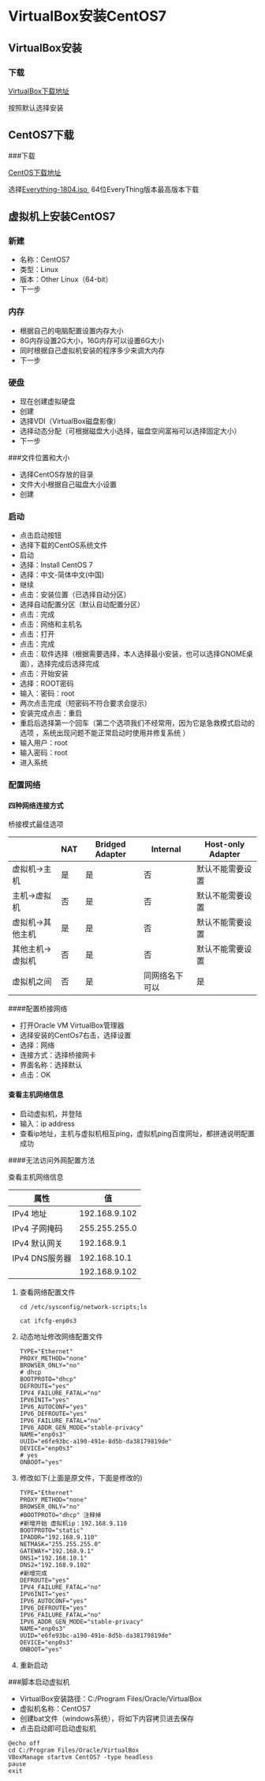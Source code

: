 # VirtualBox安装CentOS7

## VirtualBox安装

### 下载

[VirtualBox下载地址](https://www.virtualbox.org/wiki/Downloads)

按照默认选择安装

## CentOS7下载

###下载

[CentOS下载地址](http://isoredirect.centos.org/centos/7/isos/x86_64/CentOS-7-x86_64-Everything-1804.iso)

选择[Everything-1804.iso ](http://mirrors.tuna.tsinghua.edu.cn/centos/7/isos/x86_64/CentOS-7-x86_64-Everything-1804.iso) 64位EveryThing版本最高版本下载

## 虚拟机上安装CentOS7

### 新建

- 名称：CentOS7
- 类型：Linux
- 版本：Other Linux（64-bit）
- 下一步

### 内存

- 根据自己的电脑配置设置内存大小
- 8G内存设置2G大小，16G内存可以设置6G大小
- 同时根据自己虚拟机安装的程序多少来调大内存
- 下一步

### 硬盘

- 现在创建虚拟硬盘
- 创建
- 选择VDI（VirtualBox磁盘影像）
- 选择动态分配（可根据磁盘大小选择，磁盘空间富裕可以选择固定大小）
- 下一步

###文件位置和大小

- 选择CentOS存放的目录
- 文件大小根据自己磁盘大小设置
- 创建

### 启动

- 点击启动按钮
- 选择下载的CentOS系统文件
- 启动
- 选择：Install CentOS 7
- 选择：中文-简体中文(中国)
- 继续
- 点击：安装位置（已选择自动分区）
- 选择自动配置分区（默认自动配置分区）
- 点击：完成
- 点击：网络和主机名
- 点击：打开
- 点击：完成
- 点击：软件选择（根据需要选择，本人选择最小安装，也可以选择GNOME桌面），选择完成后选择完成
- 点击：开始安装
- 选择：ROOT密码
- 输入：密码：root
- 两次点击完成（短密码不符合要求会提示）
- 安装完成点击：重启
- 重启后选择第一个回车（第二个选项我们不经常用，因为它是急救模式启动的选项 ，系统出现问题不能正常启动时使用并修复系统 ）
- 输入用户：root
- 输入密码：root
- 进入系统

### 配置网络

#### 四种网络连接方式

桥接模式最佳选项

|                  | NAT  | Bridged Adapter | Internal       | Host-only Adapter |
| ---------------- | ---- | --------------- | -------------- | ----------------- |
| 虚拟机->主机     | 是   | 是              | 否             | 默认不能需要设置  |
| 主机->虚拟机     | 否   | 是              | 否             | 默认不能需要设置  |
| 虚拟机->其他主机 | 是   | 是              | 否             | 默认不能需要设置  |
| 其他主机->虚拟机 | 否   | 是              | 否             | 默认不能需要设置  |
| 虚拟机之间       | 否   | 是              | 同网络名下可以 | 是                |

####配置桥接网络

- 打开Oracle VM VirtualBox管理器
- 选择安装的CentOs7右击，选择设置
- 选择：网络
- 连接方式：选择桥接网卡
- 界面名称：选择默认
- 点击：OK

#### 查看主机网络信息

- 启动虚拟机，并登陆
- 输入：ip address
- 查看ip地址，主机与虚拟机相互ping，虚拟机ping百度网址，都拼通说明配置成功

####无法访问外网配置方法

查看主机网络信息

| 属性           | 值            |
| -------------- | ------------- |
| IPv4 地址      | 192.168.9.102 |
| IPv4 子网掩码  | 255.255.255.0 |
| IPv4 默认网关  | 192.168.9.1   |
| IPv4 DNS服务器 | 192.168.10.1  |
|                | 192.168.9.102 |

1. 查看网络配置文件

   ```shell
   cd /etc/sysconfig/network-scripts;ls
   
   cat ifcfg-enp0s3
   ```

2. 动态地址修改网络配置文件

   ```shell
   TYPE="Ethernet"
   PROXY_METHOD="none"
   BROWSER_ONLY="no"
   # dhcp
   BOOTPROTO="dhcp"  
   DEFROUTE="yes"
   IPV4_FAILURE_FATAL="no"
   IPV6INIT="yes"
   IPV6_AUTOCONF="yes"
   IPV6_DEFROUTE="yes"
   IPV6_FAILURE_FATAL="no"
   IPV6_ADDR_GEN_MODE="stable-privacy"
   NAME="enp0s3"
   UUID="e6fe93bc-a190-491e-8d5b-da38179819de"
   DEVICE="enp0s3"
   # yes
   ONBOOT="yes"
   ```

3. 修改如下(上面是原文件，下面是修改的)

   ```shell
   TYPE="Ethernet"
   PROXY_METHOD="none"
   BROWSER_ONLY="no"
   #BOOTPROTO="dhcp" 注释掉
   #新增开始 虚拟机ip：192.168.9.110
   BOOTPROTO="static"
   IPADDR="192.168.9.110"
   NETMASK="255.255.255.0"
   GATEWAY="192.168.9.1"
   DNS1="192.168.10.1"
   DNS2="192.168.9.102"
   #新增完成
   DEFROUTE="yes"
   IPV4_FAILURE_FATAL="no"
   IPV6INIT="yes"
   IPV6_AUTOCONF="yes"
   IPV6_DEFROUTE="yes"
   IPV6_FAILURE_FATAL="no"
   IPV6_ADDR_GEN_MODE="stable-privacy"
   NAME="enp0s3"
   UUID="e6fe93bc-a190-491e-8d5b-da38179819de"
   DEVICE="enp0s3"
   ONBOOT="yes"
   ```

   

4. 重新启动

###脚本启动虚拟机

- VirtualBox安装路径：C:/Program Files/Oracle/VirtualBox
- 虚拟机名称：CentOS7
- 创建bat文件（windows系统），将如下内容拷贝进去保存
- 点击启动即可启动虚拟机

```shell
@echo off
cd C:/Program Files/Oracle/VirtualBox
VBoxManage startvm CentOS7 -type headless
pause
exit
```





